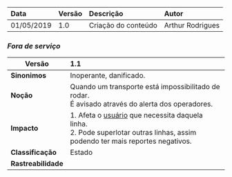 |Data|Versão|Descrição|Autor|
|:---|:---|:---|:----|
|01/05/2019|1.0|Criação do conteúdo|Arthur Rodrigues|

### ***<a name="fora de servico">Fora de serviço</a>***


|Versão|1.1
|-|:-|
|**Sinonimos**| Inoperante, danificado.
|**Noção**|Quando um transporte está impossibilitado de rodar.<br>É avisado através do alerta dos operadores. 
|**Impacto**|1. Afeta o [usuário](https://github.com/Andre-Eduardo/2019.1-Requisitos-Moovit/wiki/L65-Usuário) que necessita daquela linha.<br>2. Pode superlotar outras linhas, assim podendo ter mais reportes negativos.|
|**Classificação**| Estado
|**Rastreabilidade**|

